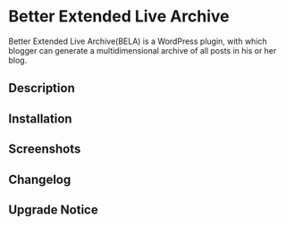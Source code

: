 # Better Extended Live Archive

Better Extended Live Archive(BELA) is a WordPress plugin, with which blogger can generate a multidimensional archive of all posts in his or her blog. 

## Description

## Installation

## Screenshots

## Changelog

## Upgrade Notice